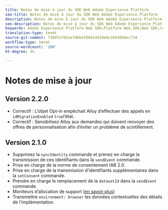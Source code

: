 ```yaml
---
title: Notes de mise à jour du SDK Web Adobe Experience Platform
seo-title: Notes de mise à jour du SDK Web Adobe Experience Platform
description: Notes de mise à jour du SDK Web Adobe Experience Platform.
seo-description: Notes de mise à jour du SDK Web Adobe Experience Platform.
keywords: Adobe Experience Platform Web SDK;Platform Web SDK;Web SDK;release notes;
translation-type: tm+mt
source-git-commit: 738dfe782ee7d6bef06d14910e0c26540b0ec734
workflow-type: tm+mt
source-wordcount: '108'
ht-degree: 3%

---
```



# Notes de mise à jour

## Version 2.2.0

* Correctif : L’objet Opt-in empêchait Alloy d’effectuer des appels en `idMigrationEnabled` `true`l’état.
* Correctif : Sensibilisez Alloy aux demandes qui doivent renvoyer des offres de personnalisation afin d’éviter un problème de scintillement.

## Version 2.1.0

* Supprimez la `syncIdentity` commande et prenez en charge la transmission de ces identifiants dans la `sendEvent` commande.
* Prise en charge de la norme de consentement IAB 2.0.
* Prise en charge de la transmission d’identifiants supplémentaires dans la `setConsent` commande.
* Prendre en charge le remplacement de la `datasetId` dans la `sendEvent` commande.
* Moniteurs d’allocation de support ([en savoir plus](https://github.com/adobe/alloy/wiki/Monitoring-Hooks))
* Transmettre `environment: browser` les données contextuelles des détails de l’implémentation.
